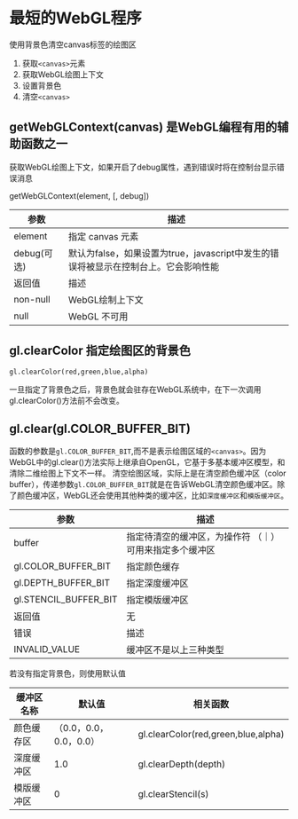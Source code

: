 # 最短的WebGL程序

使用背景色清空canvas标签的绘图区


1. 获取`<canvas>`元素
2. 获取WebGL绘图上下文
3. 设置背景色
4. 清空`<canvas>`

## getWebGLContext(canvas) 是WebGL编程有用的辅助函数之一
获取WebGL绘图上下文，如果开启了debug属性，遇到错误时将在控制台显示错误消息

getWebGLContext(element, [, debug])

| 参数        | 描述                                                  |
|-----------|-----------------------------------------------------|
| element   | 指定 canvas 元素                                        |
| debug(可选) | 默认为false，如果设置为true，javascript中发生的错误将被显示在控制台上。它会影响性能 |
| 返回值       | 描述                                                  |
| non-null  | WebGL绘制上下文                                          |
| null      | WebGL 不可用                                           |

## gl.clearColor 指定绘图区的背景色
`gl.clearColor(red,green,blue,alpha)`

一旦指定了背景色之后，背景色就会驻存在WebGL系统中，在下一次调用gl.clearColor()方法前不会改变。


## gl.clear(gl.COLOR_BUFFER_BIT)

函数的参数是`gl.COLOR_BUFFER_BIT`,而不是表示绘图区域的`<canvas>`。因为WebGL中的gl.clear()方法实际上继承自OpenGL，它基于多基本缓冲区模型，和清除二维绘图上下文不一样。
清空绘图区域，实际上是在清空颜色缓冲区（color buffer），传递参数`gl.COLOR_BUFFER_BIT`就是在告诉WebGL清空颜色缓冲区。除了颜色缓冲区，WebGL还会使用其他种类的缓冲区，比如`深度缓冲区`和`模版缓冲区`。

| 参数                    | 描述                           |
|-----------------------|------------------------------|
| buffer                | 指定待清空的缓冲区，为操作符 （｜）可用来指定多个缓冲区 |
| gl.COLOR_BUFFER_BIT   | 指定颜色缓存                       |
| gl.DEPTH_BUFFER_BIT   | 指定深度缓冲区                      |
| gl.STENCIL_BUFFER_BIT | 指定模版缓冲区                      |
| 返回值                   | 无                            |
| 错误                    | 描述                           |
| INVALID_VALUE         | 缓冲区不是以上三种类型                  |

若没有指定背景色，则使用默认值

| 缓冲区名称 | 默认值               | 相关函数                                |
|-------|-------------------|-------------------------------------|
| 颜色缓存区 | （0.0，0.0，0.0，0.0） | gl.clearColor(red,green,blue,alpha) |
| 深度缓冲区 | 1.0               |gl.clearDepth(depth)|
| 模版缓冲区 | 0                 |gl.clearStencil(s)|
